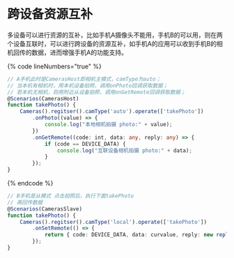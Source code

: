# 跨设备资源互补

多设备可以进行资源的互补，比如手机A摄像头不能用，手机B的可以用，则在两个设备互联时，可以进行跨设备的资源互补，如手机A的应用可以收到手机B的相机回传的数据，进而增强手机A的功能支持。

{% code lineNumbers="true" %}
```typescript
// A手机此时是CamerasHost即相机主模式，camType为auto；
// 当本机有相机时，用本机设备拍照，调用onPhoto回调获取数据；
// 若本机无相机，则用附近从设备拍照，调用onGetRemote回调获取数据；
@Scenarios(CamerasHost)
function takePhoto() {
    Cameras().regitser().camType('auto').operate(['takePhoto'])
        .onPhoto((value) => {
            console.log("本地相机拍摄 photo:" + value);
        })
        .onGetRemote((code: int, data: any, reply: any) => {
            if (code == DEVICE_DATA) {
                console.log("互联设备相机拍摄 photo:" + data);
            }
        });
}
```
{% endcode %}

```typescript
// B手机是从模式 点击拍照后，执行下面takePhoto
// 再回传数据
@Scenarios(CamerasSlave)
function takePhoto() {
    Cameras().regitser().camType('local').operate(['takePhoto'])
        .onSetRemote(() => {
            return { code: DEVICE_DATA, data: curvalue, reply: new reply() }
        });
}
```
